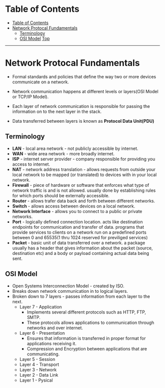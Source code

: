 # Table of Contents
- [Table of Contents](#table-of-contents)
- [Network Protocal Fundamentals](#network-protocal-fundamentals)
  - [Terminology](#terminology)
  - [OSI Model](#osi-model)
[Top](#table-of-contents-)
* * *
# Network Protocal Fundamentals

* Formal standards and policies that define the way two or more devices communicate on a network.

* Network communication happens at different levels or layers(OSI Model or TCP/IP Model).
* Each layer of network communication is responsible for passing the information on to the next layer in the stack.
* Data transferred between layers is known as **Protocol Data Unit(PDU)**

## Terminology

* **LAN** - local area network - not publicly accessible by internet.
* **WAN** - wide area network - more broadly internet.
* **ISP** - internet server provider - company responsible for providing you access to internet.
* **NAT** - network address translation - allows requests from outside your local network to be mapped (or translated) to devices with in your local network.
* **Firewall** - piece of hardware or software that enforces what type of network traffic is and is not allowed. usually done by establishing rules for which ports should be externally accessible.
* **Router**  - allows trafer data back and forth between different networks.
* **Switch** - allows access between devices on a local network.
* **Network Interface** - allows you to connect to a public or private networks.
* **Port** - logically defined connection location. acts like destination endpoints for communication and transfer of data. programs that provide services to clients on a network run on a predefined ports between 0 and 65535(1 thru 1024 reserved for previliged services)
* **Packet** - basic unit of data transferred over a network. a package usually has a header that gives information about the packet (source, destination etc) and a body or payload containing actual data being sent.

## OSI Model
* Open Systems Interconnection Model - created by ISO.
* Breaks down network communication in to logical layers.
* Broken down to 7 layers - passes information from each layer to the next.
  * Layer 7 - Application
    * Implements several different protocols such as HTTP, FTP, SMTP.
    * These protocols allows applications to communication through networks and over internet.
  * Layer 6 - Presentation
    * Ensures that information is transferred in proper format for applications receiving it.
    * Compression and Encryption between applications that are communicating.
  * Layer 5 - Session
  * Layer 4 - Transport
  * Layer 3 - Network
  * Layer 2 - Data Link
  * Layer 1 - Pysical

